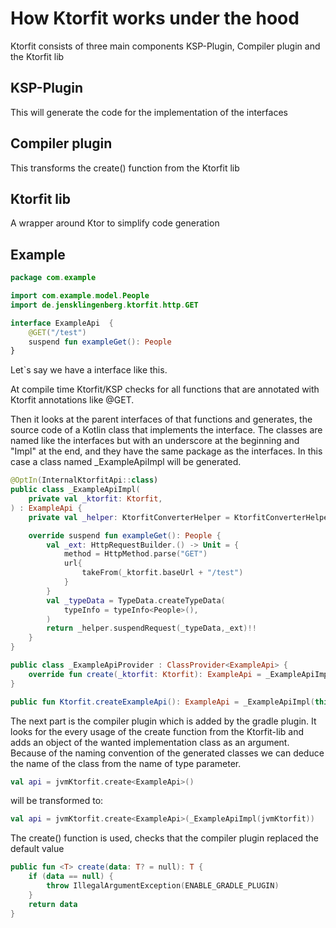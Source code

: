 # How Ktorfit works under the hood

Ktorfit consists of three main components KSP-Plugin, Compiler plugin and the Ktorfit lib

## KSP-Plugin 
This will generate the code for the implementation of the interfaces

## Compiler plugin
This transforms the create() function from the Ktorfit lib

## Ktorfit lib
A wrapper around Ktor to simplify code generation

## Example 
```kotlin
package com.example

import com.example.model.People
import de.jensklingenberg.ktorfit.http.GET

interface ExampleApi  {
    @GET("/test")
    suspend fun exampleGet(): People
}
```
Let`s say we have a interface like this.

At compile time Ktorfit/KSP checks for all functions that are annotated with Ktorfit annotations like @GET.

Then it looks at the parent interfaces of that functions and generates, the source code of a Kotlin class that implements the interface. The classes are named like the interfaces but with an underscore at the beginning and "Impl" at the end, and they have the same package as the interfaces. In this case a class named _ExampleApiImpl will be generated.

```kotlin
@OptIn(InternalKtorfitApi::class)
public class _ExampleApiImpl(
    private val _ktorfit: Ktorfit,
) : ExampleApi {
    private val _helper: KtorfitConverterHelper = KtorfitConverterHelper(_ktorfit)

    override suspend fun exampleGet(): People {
        val _ext: HttpRequestBuilder.() -> Unit = {
            method = HttpMethod.parse("GET")
            url{
                takeFrom(_ktorfit.baseUrl + "/test")
            }
        }
        val _typeData = TypeData.createTypeData(
            typeInfo = typeInfo<People>(),
        )
        return _helper.suspendRequest(_typeData,_ext)!!
    }
}

public class _ExampleApiProvider : ClassProvider<ExampleApi> {
    override fun create(_ktorfit: Ktorfit): ExampleApi = _ExampleApiImpl(_ktorfit)
}

public fun Ktorfit.createExampleApi(): ExampleApi = _ExampleApiImpl(this)
```

The next part is the compiler plugin which is added by the gradle plugin.
It looks for the every usage of the create function from the Ktorfit-lib and adds an object of the 
wanted implementation class as an argument. Because of the naming convention of the generated classes
we can deduce the name of the class from the name of type parameter.

```kotlin
val api = jvmKtorfit.create<ExampleApi>()
```

will be transformed to: 

```kotlin
val api = jvmKtorfit.create<ExampleApi>(_ExampleApiImpl(jvmKtorfit))
```

The create() function is used, checks that the compiler plugin replaced the default value

```kotlin
public fun <T> create(data: T? = null): T {
    if (data == null) {
        throw IllegalArgumentException(ENABLE_GRADLE_PLUGIN)
    }
    return data
}
```
